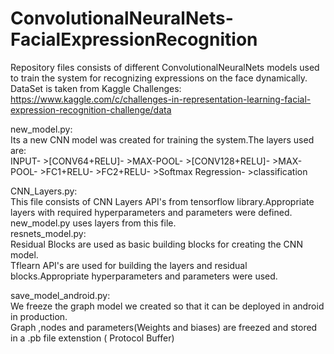 # ConvolutionalNeuralNets-FacialExpressionRecognition

Repository files consists of different ConvolutionalNeuralNets models used to train the system for recognizing expressions on the face dynamically. <br/>
DataSet is taken from Kaggle Challenges:<br />
https://www.kaggle.com/c/challenges-in-representation-learning-facial-expression-recognition-challenge/data

new_model.py:<br />
            Its a new CNN model was created for training the system.The layers used are:<br />
            INPUT- >[CONV64+RELU]- >MAX-POOL- >[CONV128+RELU]- >MAX-POOL- >FC1+RELU- >FC2+RELU- >Softmax Regression- >classification<br />
            
CNN_Layers.py: <br />
              This file consists of CNN Layers API's from tensorflow library.Appropriate layers with required hyperparameters and parameters were defined.<br/>
              new_model.py uses layers from this file.<br/>
resnets_model.py: <br/>
                 Residual Blocks are used as basic building blocks for creating the CNN model.<br />
                 Tflearn API's are used for building the layers and residual blocks.Appropriate hyperparameters and parameters were used.<br />
                 
save_model_android.py: <br />
                      We freeze the graph model we created so that it can be deployed in android in production.<br />
                      Graph ,nodes and parameters(Weights and biases) are freezed and stored in a .pb file extenstion ( Protocol Buffer) <br />
